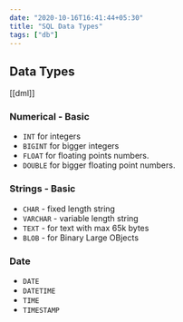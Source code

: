 ```yaml
---
date: "2020-10-16T16:41:44+05:30"
title: "SQL Data Types"
tags: ["db"]
---
```


## Data Types 

[[dml]]

### Numerical - Basic

- `INT` for integers
- `BIGINT` for bigger integers
- `FLOAT` for floating points numbers.
- `DOUBLE` for bigger floating point numbers.

### Strings - Basic

- `CHAR` - fixed length string
- `VARCHAR` -  variable length string
- `TEXT` - for text with max 65k bytes
- `BLOB` - for Binary Large OBjects

### Date 

- `DATE`
- `DATETIME`
- `TIME`
- `TIMESTAMP`
